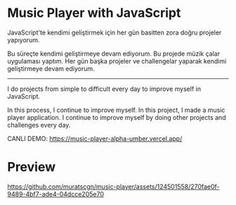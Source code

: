 # Music Player with JavaScript

JavaScript'te kendimi geliştirmek için her gün basitten zora doğru projeler yapıyorum.

Bu süreçte kendimi geliştirmeye devam ediyorum. Bu projede müzik çalar uygulaması yaptım. Her gün başka projeler ve 
challengelar yaparak kendimi geliştirmeye devam ediyorum.

--------------------------------------------------------------------------------

I do projects from simple to difficult every day to improve myself in JavaScript.

In this process, I continue to improve myself. In this project, I made a music player application. I continue to improve myself by doing other projects and challenges every day.

CANLI DEMO: https://music-player-alpha-umber.vercel.app/

# Preview

https://github.com/muratscgn/music-player/assets/124501558/270fae0f-9489-4bf7-ade4-04dcce205e70


